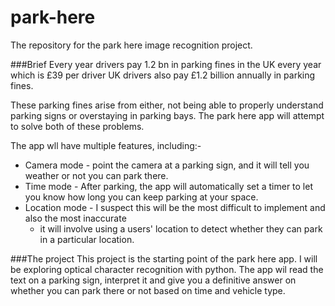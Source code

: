 # park-here
The repository for the park here image recognition project.

###Brief
Every year drivers pay 1.2 bn in parking fines in the UK every year which is £39 per driver
UK drivers also pay £1.2 billion annually in parking fines.

These parking fines arise from either, not being able to properly understand parking signs or overstaying in parking bays.
The park here app will attempt to solve both of these problems.

The app wll have multiple features, including:-

- Camera mode - point the camera at a parking sign, and it will tell you weather or not you can park there.
- Time mode - After parking, the app will automatically set a timer to let you know how long you can keep parking at your space.
- Location mode - I suspect this will be the most difficult to implement and also the most inaccurate 
    - it will involve using a users' location to detect whether they can park in a particular location.
    
###The project
This project is the starting point of the park here app. I will be exploring optical character recognition with python.
The app wil read the text on a parking sign, interpret it and give you a definitive answer on whether you can park there or not based on time and vehicle type.


